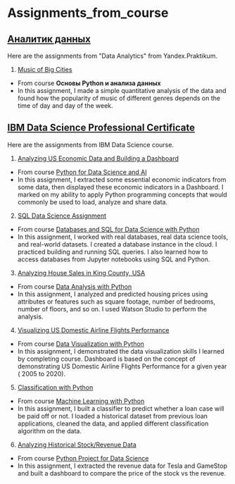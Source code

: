 # Assignments_from_course
## [Аналитик данных](https://praktikum.yandex.ru/profile/data-analyst-2035/)
Here are the assignments from "Data Analytics" from Yandex.Praktikum.
1. [Music of Big Cities](https://github.com/otofarings/Assignments-from-course/blob/main/Music%20of%20Big%20Cities.ipynb)
  - From course **Основы Python и анализа данных**
  - In this assignment, I made a simple quantitative analysis of the data and found how the popularity of music of different genres depends on the time of day and day of the week.


## [IBM Data Science Professional Certificate](https://www.coursera.org/professional-certificates/ibm-data-science)
Here are the assignments from IBM Data Science course.
1. [Analyzing US Economic Data and Building a Dashboard](https://github.com/otofarings/Assignments_from_courses/blob/main/Analyzing%20US%20Economic%20Data.ipynb)
  - From course [Python for Data Science and AI](https://www.coursera.org/learn/python-for-applied-data-science-ai/home/info)
  - In this assignment, I extracted some essential economic indicators from some data, then displayed these economic indicators in a Dashboard. I marked on my ability to apply Python programming concepts that would commonly be used to load,  analyze and share data.
  
2. [SQL Data Science Assignment](https://github.com/otofarings/Assignments_from_courses/blob/main/Assignment%20SQL%20Course%20.ipynb)
  - From course [Databases and SQL for Data Science with Python](https://www.coursera.org/learn/sql-data-science/home/info)
  - In this assignment, I worked with real databases, real data science tools, and real-world datasets. I created a database instance in the cloud. I practiced building and running SQL queries. I also learned how to access databases from Jupyter notebooks using SQL and Python.

3. [Analyzing House Sales in King County, USA](https://github.com/otofarings/Assignments_from_courses/blob/main/House%20Sales%20in%20King%20County%2C%20USA.ipynb)
  - From course [Data Analysis with Python](https://www.coursera.org/learn/data-analysis-with-python/home/info)
  - In this assignment, I analyzed and predicted housing prices using attributes or features such as square footage, number of bedrooms, number of floors, and so on. I used Watson Studio to perform the analysis.

4. [Visualizing US Domestic Airline Flights Performance](https://github.com/otofarings/Assignments_from_courses/blob/main/US%20Domestic%20Airline%20Flights%20Performance.ipynb)
  - From course [Data Visualization with Python](https://www.coursera.org/learn/python-for-data-visualization/home/info)
  - In this assignment, I demonstrated the data visualization skills I learned by completing course. Dashboard is based on the concept of demonstrating US Domestic Airline Flights Performance for a given year ( 2005 to 2020).

5. [Classification with Python](https://github.com/otofarings/Assignments-from-course/blob/preload/Classification%20with%20Python.ipynb)
  - From course [Machine Learning with Python](https://www.coursera.org/learn/machine-learning-with-python/home/info)
  - In this assignment, I built a classifier to predict whether a loan case will be paid off or not. I loaded a historical dataset from previous loan applications, cleaned the data, and applied different classification algorithm on the data. 

6. [Analyzing Historical Stock/Revenue Data](https://github.com/otofarings/Assignments-from-course/blob/preload/Analyzing%20Historical%20StockRevenue%20Data.ipynb)
  - From course [Python Project for Data Science](https://www.coursera.org/learn/python-project-for-data-science/home/info)
  - In this assignment, I extracted the revenue data for Tesla and GameStop and built a dashboard to compare the price of the stock vs the revenue. 
